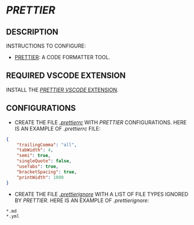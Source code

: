 # _PRETTIER_

## DESCRIPTION

INSTRUCTIONS TO CONFIGURE:

* [PRETTIER](https://prettier.io): A CODE FORMATTER TOOL.

## REQUIRED VSCODE EXTENSION

INSTALL THE [_PRETTIER_ _VSCODE_ EXTENSION](https://marketplace.visualstudio.com/items?itemName=esbenp.prettier-vscode).

## CONFIGURATIONS

* CREATE THE FILE [_.prettierrc_](/.prettierrc) WITH _PRETTIER_ CONFIGURATIONS. HERE IS AN EXAMPLE OF _.prettierrc_ FILE:

```json
{
    "trailingComma": "all",
    "tabWidth": 4,
    "semi": true,
    "singleQuote": false,
    "useTabs": true,
    "bracketSpacing": true,
    "printWidth": 1000
}
```

* CREATE THE FILE [_.prettierignore_](/.prettierignore) WITH A LIST OF FILE TYPES IGNORED BY _PRETTIER_. HERE IS AN EXAMPLE OF _.prettierignore_:

```text
*.md
*.yml
```
